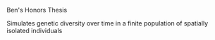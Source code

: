Ben's Honors Thesis

Simulates genetic diversity over time in a finite population of spatially isolated individuals
